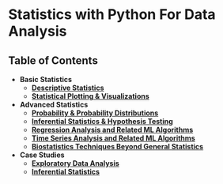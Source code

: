 # Statistics with Python For Data Analysis

## Table of Contents
- **Basic Statistics** 
  - [**Descriptive Statistics**](https://github.com/fromsantanu/desc-stat-main/blob/main/README.md)
  - [**Statistical Plotting & Visualizations**](https://github.com/fromsantanu/stat-plot-main/blob/main/README.md)
- **Advanced Statistics**
  - [**Probability & Probability Distributions**](https://github.com/fromsantanu/prob-dist-main/blob/main/README.md)
  - [**Inferential Statistics & Hypothesis Testing**](https://github.com/fromsantanu/inf-stat-main/blob/main/README.md)
  - [**Regression Analysis and Related ML Algorithms**](https://github.com/fromsantanu/regression-main/blob/main/README.md)
  - [**Time Series Analysis and Related ML Algorithms**](https://github.com/fromsantanu/time-series-main/blob/main/README.md)
  - [**Biostatistics Techniques Beyond General Statistics**](https://github.com/fromsantanu/biostat-main/blob/main/README.md)
- **Case Studies**
  - [**Exploratory Data Analysis**](https://github.com/fromsantanu/eda-stat-main/blob/main/README.md)
  - [**Inferential Statistics**](https://github.com/fromsantanu/inf-cst-main/blob/main/README.md)
